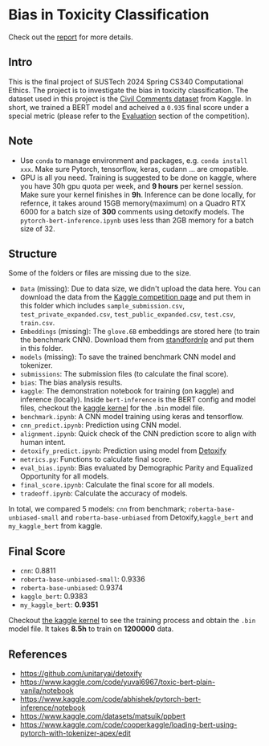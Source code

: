 # Bias in Toxicity Classification

Check out the [report](report.md) for more details.

## Intro

This is the final project of SUSTech 2024 Spring CS340 Computational Ethics. The project is to investigate the bias in toxicity classification. The dataset used in this project is the [Civil Comments dataset](https://www.kaggle.com/c/jigsaw-unintended-bias-in-toxicity-classification/data) from Kaggle. In short, we trained a BERT model and acheived a `0.935` final score under a special metric (please refer to the [Evaluation](https://www.kaggle.com/competitions/jigsaw-unintended-bias-in-toxicity-classification/overview/evaluation) section of the competition).

## Note
- Use `conda` to manage environment and packages, e.g. `conda install xxx`. Make sure Pytorch, tensorflow, keras, cudann ... are cmopatible.
- GPU is all you need. Training is suggested to be done on kaggle, where you have 30h gpu quota per week, and **9 hours** per kernel session. Make sure your kernel finishes in **9h**. Inference can be done locally, for refernce, it takes around 15GB memory(maximum) on a Quadro RTX 6000 for a batch size of **300** comments using detoxify models. The `pytorch-bert-inference.ipynb` uses less than 2GB memory for a batch size of 32.


## Structure

Some of the folders or files are missing due to the size.

- `Data` (missing): Due to data size, we didn't upload the data here. You can download the data from the [Kaggle competition page](https://www.kaggle.com/c/jigsaw-unintended-bias-in-toxicity-classification/data) and put them in this folder which includes `sample_submission.csv`, `test_private_expanded.csv`, `test_public_expanded.csv`, `test.csv`, `train.csv`.
- `Embeddings` (missing): The `glove.6B` embeddings are stored here (to train the benchmark CNN). Download them from [standfordnlp](https://nlp.stanford.edu/projects/glove/) and put them in this folder.
- `models` (missing): To save the trained benchmark CNN model and tokenizer.
- `submissions`: The submission files (to calculate the final score).
- `bias`: The bias analysis results.
- `kaggle`: The demonstration notebook for training (on kaggle) and inference (locally). Inside `bert-inference` is the BERT config and model files, checkout the [kaggle kernel](https://www.kaggle.com/code/cooperkaggle/toxic-bert-plain-vanila) for the `.bin` model file.
- `benchmark.ipynb`: A CNN model training using keras and tensorflow.
- `cnn_predict.ipynb`: Prediction using CNN model.
- `alignment.ipynb`: Quick check of the CNN prediction score to align with human intent.
- `detoxify_predict.ipynb`: Prediction using model from [Detoxify](https://github.com/unitaryai/detoxify)
- `metrics.py`: Functions to calculate final score.
- `eval_bias.ipynb`: Bias evaluated by Demographic Parity and Equalized Opportunity for all models.
- `final_score.ipynb`: Calculate the final score for all models.
- `tradeoff.ipynb`: Calculate the accuracy of models.

In total, we compared 5 models: `cnn` from benchmark; `roberta-base-unbiased-small` and `roberta-base-unbiased` from Detoxify,`kaggle_bert` and `my_kaggle_bert` from kaggle.

## Final Score

- `cnn`:  0.8811
- `roberta-base-unbiased-small`:  0.9336
- `roberta-base-unbiased`:  0.9374
- `kaggle_bert`:  0.9383
- `my_kaggle_bert`:  **0.9351**

Checkout [the kaggle kernel](https://www.kaggle.com/code/cooperkaggle/toxic-bert-plain-vanila) to see the training process and obtain the `.bin` model file. It takes **8.5h** to train on **1200000** data.


## References
- https://github.com/unitaryai/detoxify
- https://www.kaggle.com/code/yuval6967/toxic-bert-plain-vanila/notebook
- https://www.kaggle.com/code/abhishek/pytorch-bert-inference/notebook
- https://www.kaggle.com/datasets/matsuik/ppbert
- https://www.kaggle.com/code/cooperkaggle/loading-bert-using-pytorch-with-tokenizer-apex/edit




